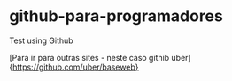 # github-para-programadores
Test using Github

[Para ir para outras sites - neste caso githib uber]{https://github.com/uber/baseweb}
